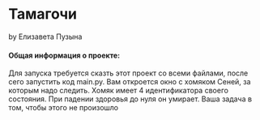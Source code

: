 # Тамагочи
by Елизавета Пузына

#### Общая информация о проекте:
Для запуска требуется сказть этот проект со всеми файлами, после сего запустить код main.py.
Вам откроется окно с хомяком Сеней, за которым надо следить. Хомяк имеет 4 идентификатора своего состояния. При падении здоровья до нуля он умирает. Ваша задача в том, чтобы этого не произошло
